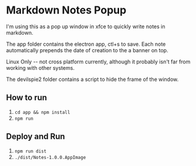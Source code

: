 # Markdown Notes Popup

I'm using this as a pop up window in xfce to quickly write notes in markdown.

The app folder contains the electron app, ctl+s to save. Each note automatically prepends the date of creation to the a banner on top.

Linux Only -- not cross platform currently, although it probably isn't far from working with other systems.


The devilspie2 folder contains a script to hide the frame of the window.


## How to run

1. `cd app && npm install`
2. `npm run`

## Deploy and Run
1. `npm run dist`
2. `./dist/Notes-1.0.0.AppImage`

